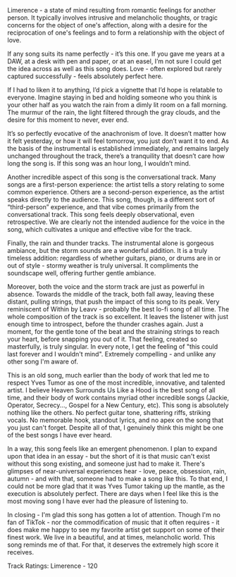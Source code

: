 Limerence - a state of mind resulting from romantic feelings for another person. It typically involves intrusive and melancholic thoughts, or tragic concerns for the object of one's affection, along with a desire for the reciprocation of one's feelings and to form a relationship with the object of love.

If any song suits its name perfectly - it’s this one. If you gave me years at a DAW, at a desk with pen and paper, or at an easel, I’m not sure I could get the idea across as well as this song does. Love - often explored but rarely captured successfully - feels absolutely perfect here.

If I had to liken it to anything, I’d pick a vignette that I’d hope is relatable to everyone. Imagine staying in bed and holding someone who you think is your other half as you watch the rain from a dimly lit room on a fall morning. The murmur of the rain, the light filtered through the gray clouds, and the desire for this moment to never, ever end. 

It’s so perfectly evocative of the anachronism of love. It doesn’t matter how it felt yesterday, or how it will feel tomorrow, you just don’t want it to end. As the basis of the instrumental is established immediately, and remains largely unchanged throughout the track, there’s a tranquility that doesn’t care how long the song is. If this song was an hour long, I wouldn’t mind. 

Another incredible aspect of this song is the conversational track. Many songs are a first-person experience: the artist tells a story relating to some common experience. Others are a second-person experience, as the artist speaks directly to the audience. This song, though, is a different sort of “third-person” experience, and that vibe comes primarily from the conversational track. This song feels deeply observational, even retrospective. We are clearly not the intended audience for the voice in the song, which cultivates a unique and effective vibe for the track.

Finally, the rain and thunder tracks. The instrumental alone is gorgeous ambiance, but the storm sounds are a wonderful addition. It is a truly timeless addition: regardless of whether guitars, piano, or drums are in or out of style - stormy weather is truly universal. It compliments the soundscape well, offering further gentle ambiance. 

Moreover, both the voice and the storm track are just as powerful in absence. Towards the middle of the track, both fall away, leaving these distant, pulling strings, that push the impact of this song to its peak. Very reminiscent of Within by Leavv - probably the best lo-fi song of all time. The whole composition of the track is so excellent. It leaves the listener with just enough time to introspect, before the thunder crashes again. Just a moment, for the gentle tone of the beat and the straining strings to reach your heart, before snapping you out of it. That feeling, created so masterfully, is truly singular. In every note, I get the feeling of "this could last forever and I wouldn't mind". Extremely compelling - and unlike any other song I'm aware of. 

This is an old song, much earlier than the body of work that led me to respect Yves Tumor as one of the most incredible, innovative, and talented artist. I believe Heaven Surrounds Us Like a Hood is the best song of all time, and their body of work contains myriad other incredible songs (Jackie, Operator, Secrecy..., Gospel for a New Century, etc). This song is absolutely nothing like the others. No perfect guitar tone, shattering riffs, striking vocals. No memorable hook, standout lyrics, and no apex on the song that you just can't forget. Despite all of that, I genuinely think this might be one of the best songs I have ever heard.

In a way, this song feels like an emergent phenomenon. I plan to expand upon that idea in an essay - but the short of it is that music can't exist without this song existing, and someone just had to make it. There's glimpses of near-universal experiences hear - love, peace, obsession, rain, autumn - and with that, someone had to make a song like this. To that end, I could not be more glad that it was Yves Tumor taking up the mantle, as the execution is absolutely perfect. There are days when I feel like this is the most moving song I have ever had the pleasure of listening to.

In closing - I'm glad this song has gotten a lot of attention. Though I'm no fan of TikTok - nor the commodification of music that it often requires - it does make me happy to see my favorite artist get support on some of their finest work. We live in a beautiful, and at times, melancholic world. This song reminds me of that. For that, it deserves the extremely high score it receives. 

Track Ratings:
Limerence - 120